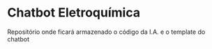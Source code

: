 # Chatbot Eletroquímica
 Repositório onde ficará armazenado o código da I.A. e o template do chatbot
